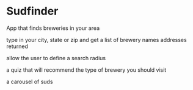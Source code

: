 # Sudfinder

App that finds breweries in your area

type in your city, state or zip and get a list of brewery names addresses returned

allow the user to define a search radius

a quiz that will recommend the type of brewery you should visit

a carousel of suds

